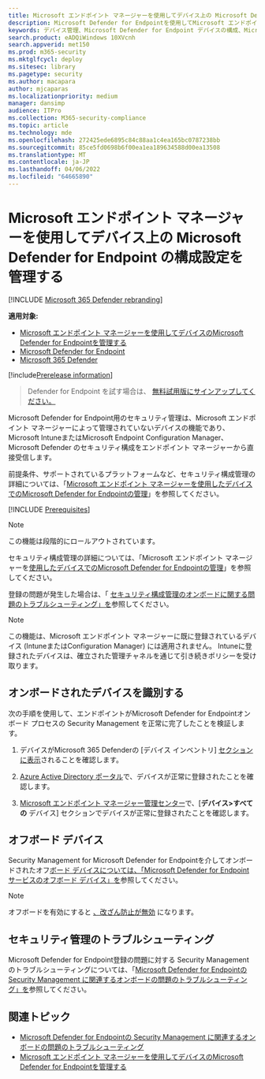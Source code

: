 ```yaml
---
title: Microsoft エンドポイント マネージャーを使用してデバイス上の Microsoft Defender for Endpoint の構成設定を管理する
description: Microsoft Defender for Endpointを使用してMicrosoft エンドポイント マネージャーでセキュリティ設定を有効にする方法について説明します。
keywords: デバイス管理、Microsoft Defender for Endpoint デバイスの構成、Microsoft エンドポイント マネージャー
search.product: eADQiWindows 10XVcnh
search.appverid: met150
ms.prod: m365-security
ms.mktglfcycl: deploy
ms.sitesec: library
ms.pagetype: security
ms.author: macapara
author: mjcaparas
ms.localizationpriority: medium
manager: dansimp
audience: ITPro
ms.collection: M365-security-compliance
ms.topic: article
ms.technology: mde
ms.openlocfilehash: 272425ede6895c84c88aa1c4ea165bc0787238bb
ms.sourcegitcommit: 85ce5fd0698b6f00ea1ea189634588d00ea13508
ms.translationtype: MT
ms.contentlocale: ja-JP
ms.lasthandoff: 04/06/2022
ms.locfileid: "64665890"
---
```

# <a name="manage-microsoft-defender-for-endpoint-configuration-settings-on-devices-with-microsoft-endpoint-manager"></a>Microsoft エンドポイント マネージャーを使用してデバイス上の Microsoft Defender for Endpoint の構成設定を管理する

[!INCLUDE [Microsoft 365 Defender rebranding](../../includes/microsoft-defender.md)]

**適用対象:**

- [Microsoft エンドポイント マネージャーを使用してデバイスのMicrosoft Defender for Endpointを管理する](/mem/intune/protect/mde-security-integration)
- [Microsoft Defender for Endpoint](https://go.microsoft.com/fwlink/p/?linkid=2154037)
- [Microsoft 365 Defender](https://go.microsoft.com/fwlink/?linkid=2118804)



[!include[Prerelease information](../../includes/prerelease.md)]


> Defender for Endpoint を試す場合は、 [無料試用版にサインアップしてください。](https://signup.microsoft.com/create-account/signup?products=7f379fee-c4f9-4278-b0a1-e4c8c2fcdf7e&ru=https://aka.ms/MDEp2OpenTrial?ocid=docs-wdatp-configureendpointsscript-abovefoldlink)


Microsoft Defender for Endpoint用のセキュリティ管理は、Microsoft エンドポイント マネージャーによって管理されていないデバイスの機能であり、Microsoft IntuneまたはMicrosoft Endpoint Configuration Manager、Microsoft Defender のセキュリティ構成をエンドポイント マネージャーから直接受信します。


前提条件、サポートされているプラットフォームなど、セキュリティ構成管理の詳細については、「[Microsoft エンドポイント マネージャーを使用したデバイスでのMicrosoft Defender for Endpointの管理](/mem/intune/protect/mde-security-integration)」を参照してください。



[!INCLUDE [Prerequisites](../../includes/security-config-mgt-prerequisites.md)]

>[!NOTE]
>この機能は段階的にロールアウトされています。 

セキュリティ構成管理の詳細については、「Microsoft エンドポイント マネージャーを[使用したデバイスでのMicrosoft Defender for Endpointの管理](/mem/intune/protect/mde-security-integration)」を参照してください。

登録の問題が発生した場合は、「 [セキュリティ構成管理のオンボードに関する問題のトラブルシューティング」を](troubleshoot-security-config-mgt.md)参照してください。

> [!NOTE]
> この機能は、Microsoft エンドポイント マネージャーに既に登録されているデバイス (IntuneまたはConfiguration Manager) には適用されません。 Intuneに登録されたデバイスは、確立された管理チャネルを通じて引き続きポリシーを受け取ります。

## <a name="identify-onboarded-devices"></a>オンボードされたデバイスを識別する

次の手順を使用して、エンドポイントがMicrosoft Defender for Endpointオンボード プロセスの Security Management を正常に完了したことを検証します。

1.  デバイスがMicrosoft 365 Defenderの [デバイス インベントリ] [セクションに表示](https://security.microsoft.com/)されることを確認します。

2.  [Azure Active Directory ポータル](https://aad.portal.azure.com/#blade/Microsoft_AAD_Devices/DevicesMenuBlade/Devices/menuId/)で、デバイスが正常に登録されたことを確認します。

3.  [Microsoft エンドポイント マネージャー管理センター](https://endpoint.microsoft.com/#blade/Microsoft_Intune_DeviceSettings/DevicesMenu/mDMDevicesPreview)で、[**デバイス>すべての** デバイス] セクションでデバイスが正常に登録されたことを確認します。


## <a name="offboard-devices"></a>オフボード デバイス
Security Management for Microsoft Defender for Endpointを介してオンボードされたオフ[ボード デバイスについては、「Microsoft Defender for Endpoint サービスのオフボード デバイス」を](offboard-machines.md)参照してください。

>[!NOTE]
>オフボードを有効にすると [、改ざん防止が無効](prevent-changes-to-security-settings-with-tamper-protection.md#manage-tamper-protection-for-your-organization-using-the-microsoft-365-defender-portal) になります。

## <a name="troubleshooting-security-management"></a>セキュリティ管理のトラブルシューティング 
Microsoft Defender for Endpoint登録の問題に対する Security Management のトラブルシューティングについては、「[Microsoft Defender for Endpointの Security Management に関連するオンボードの問題のトラブルシューティング」を](troubleshoot-security-config-mgt.md)参照してください。

## <a name="related-topic"></a>関連トピック
- [Microsoft Defender for Endpointの Security Management に関連するオンボードの問題のトラブルシューティング](troubleshoot-security-config-mgt.md)
- [Microsoft エンドポイント マネージャーを使用してデバイスのMicrosoft Defender for Endpointを管理する](/mem/intune/protect/mde-security-integration#configure-your-tenant-to-support-mde-security-configuration-management)

